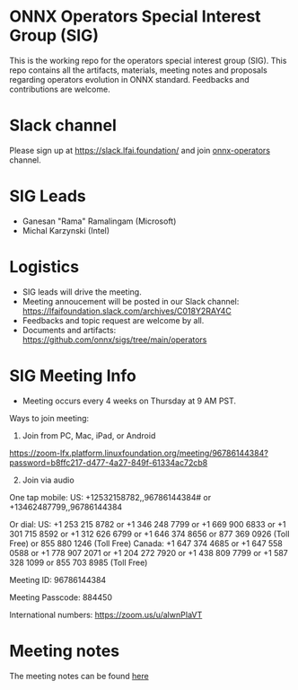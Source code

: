 <!--- SPDX-License-Identifier: Apache-2.0 -->

# ONNX Operators Special Interest Group (SIG)

This is the working repo for the operators special interest group (SIG). This repo contains all the artifacts, materials, meeting notes and proposals regarding operators evolution in ONNX standard. Feedbacks and contributions are welcome.

# Slack channel
Please sign up at https://slack.lfai.foundation/ and join [onnx-operators](https://lfaifoundation.slack.com/archives/C018Y2RAY4C) channel.

# SIG Leads

* Ganesan "Rama" Ramalingam (Microsoft)
* Michal Karzynski (Intel)

# Logistics

* SIG leads will drive the meeting.
* Meeting annoucement will be posted in our Slack channel: https://lfaifoundation.slack.com/archives/C018Y2RAY4C
* Feedbacks and topic request are welcome by all.
* Documents and artifacts: https://github.com/onnx/sigs/tree/main/operators

# SIG Meeting Info

* Meeting occurs every 4 weeks on Thursday at 9 AM PST.
  
Ways to join meeting:

1. Join from PC, Mac, iPad, or Android

https://zoom-lfx.platform.linuxfoundation.org/meeting/96786144384?password=b8ffc217-d477-4a27-849f-61334ac72cb8

2. Join via audio

One tap mobile:
US: +12532158782,,96786144384# or +13462487799,,96786144384

Or dial:
US: +1 253 215 8782 or +1 346 248 7799 or +1 669 900 6833 or +1 301 715 8592 or +1 312 626 6799 or +1 646 374 8656 or 877 369 0926 (Toll Free) or 855 880 1246 (Toll Free)
Canada: +1 647 374 4685 or +1 647 558 0588 or +1 778 907 2071 or +1 204 272 7920 or +1 438 809 7799 or +1 587 328 1099 or 855 703 8985 (Toll Free)

Meeting ID: 96786144384

Meeting Passcode: 884450


International numbers: https://zoom.us/u/alwnPIaVT

# Meeting notes

The meeting notes can be found [here](https://github.com/onnx/sigs/tree/main/operators/meetings)

